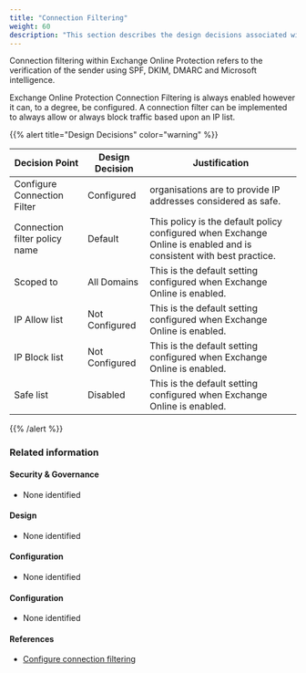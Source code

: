 ```yaml
---
title: "Connection Filtering"
weight: 60
description: "This section describes the design decisions associated with Connection Filtering Microsoft 365 security features for system(s) built using ASD's Blueprint for Secure Cloud."
---
```


Connection filtering within Exchange Online Protection refers to the verification of the sender using SPF, DKIM, DMARC and Microsoft intelligence.

Exchange Online Protection Connection Filtering is always enabled however it can, to a degree, be configured. A connection filter can be implemented to always allow or always block traffic based upon an IP list.

{{% alert title="Design Decisions" color="warning" %}}

| Decision Point                | Design Decision | Justification                                                                                                      |
|-------------------------------|-----------------|--------------------------------------------------------------------------------------------------------------------|
| Configure Connection Filter   | Configured      | organisations are to provide IP addresses considered as safe.                                                           |
| Connection filter policy name | Default         | This policy is the default policy configured when Exchange Online is enabled and is consistent with best practice. |
| Scoped to                     | All Domains     | This is the default setting configured when Exchange Online is enabled.                                            |
| IP Allow list                 | Not Configured  | This is the default setting configured when Exchange Online is enabled.                                            |
| IP Block list                 | Not Configured  | This is the default setting configured when Exchange Online is enabled.                                            |
| Safe list                     | Disabled        | This is the default setting configured when Exchange Online is enabled.                                            |

{{% /alert %}}

### Related information

#### Security & Governance

* None identified

#### Design

* None identified

#### Configuration

* None identified

#### Configuration

* None identified

#### References

* [Configure connection filtering](https://docs.microsoft.com/microsoft-365/security/office-365-security/configure-the-connection-filter-policy?view=o365-worldwide)